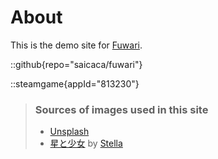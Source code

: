 # About
This is the demo site for [Fuwari](https://github.com/saicaca/fuwari).

::github{repo="saicaca/fuwari"}

::steamgame{appId="813230"}

> ### Sources of images used in this site
> - [Unsplash](https://unsplash.com/)
> - [星と少女](https://www.pixiv.net/artworks/108916539) by [Stella](https://www.pixiv.net/users/93273965)
